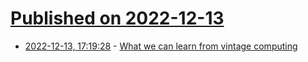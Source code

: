 # [Published on 2022-12-13](index.md)

* [2022-12-13, 17:19:28](https://lobste.rs/s/y15jce/what_we_can_learn_from_vintage_computing) - [What we can learn from vintage computing](https://github.com/readme/featured/vintage-computing)
